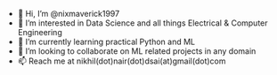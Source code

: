 - 👋 Hi, I’m @nixmaverick1997
- 👀 I’m interested in Data Science and all things Electrical & Computer Engineering 
- 🌱 I’m currently learning practical Python and ML
- 💞️ I’m looking to collaborate on ML related projects in any domain
- 📫 Reach me at nikhil(dot)nair(dot)dsai(at)gmail(dot)com

<!---
nixmaverick1997/nixmaverick1997 is a ✨ special ✨ repository because its `README.md` (this file) appears on your GitHub profile.
You can click the Preview link to take a look at your changes.
--->
